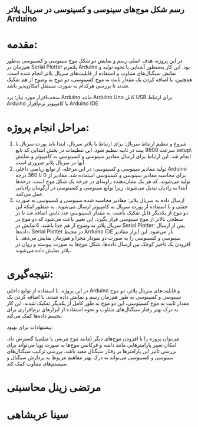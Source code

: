 ## رسم شکل موج‌های سینوسی و کسینوسی در سریال پلاتر Arduino

# مقدمه:

در این پروژه، هدف اصلی رسم و نمایش دو شکل موج سینوسی و کسینوسی به‌طور هم‌زمان در Serial Plotter پلتفرم Arduino بود. این کار به‌منظور آشنایی با نحوه تولید و نمایش سیگنال‌های متناوب و استفاده از قابلیت‌های سریال پلاتر انجام شده است. همچنین، با اضافه کردن یک مقدار ثابت به موج کسینوسی، دو موج به وضوح از هم تفکیک شدند تا بررسی هرکدام به صورت مستقل امکان‌پذیر باشد.

سخت‌افزار مورد نیاز:
برد Arduino مانند Arduino Uno
کابل USB برای ارتباط Arduino با کامپیوتر
نرم‌افزار Arduino IDE


 # مراحل انجام پروژه:

1. شروع و تنظیم ارتباط سریال: برای ارتباط با پلاتر سریال، ابتدا باید پورت سریال با سرعت 9600 بیت در ثانیه تنظیم شود. این تنظیمات در بخش ابتدایی کد تابع setup\ انجام شد. این ارتباط برای ارسال مقادیر سینوسی و کسینوسی به کامپیوتر و نمایش آنها در سریال پلاتر ضروری است.
2. تولید مقادیر سینوسی و کسینوسی: در این مرحله، از توابع ریاضی داخلی Arduino برای محاسبه مقادیر سینوسی و کسینوسی استفاده شد. مقادیر از 0 تا 360 درجه تولید می‌شوند، که هر یک نشان‌دهنده زاویه‌ای در چرخه یک شکل موج است. درجه‌ها ابتدا به رادیان تبدیل می‌شوند، زیرا توابع سینوسی و کسینوسی در آرگومان رادیانی عمل می‌کنند.
3. ارسال داده به سریال پلاتر: مقادیر محاسبه شده سینوسی و کسینوسی به صورت جفتی و با استفاده از پورت سریال به کامپیوتر ارسال می‌شوند. به منظور اینکه این دو موج از یکدیگر قابل تفکیک باشند، به مقدار کسینوسی عدد ثابتی اضافه شد تا در سطحی بالاتر از موج سینوسی قرار بگیرد. این تغییر باعث می‌شود که دو موج در سریال پلاتر به وضوح از هم جدا باشند.
 4نمایش در Serial Plotter: پس از ارسال داده‌ها، Serial Plotter در محیط Arduino IDE باز می‌شود. این ابزار مقادیر سینوسی و کسینوسی را به صورت دو نمودار مجزا و هم‌زمان نمایش می‌دهد. با افزودن یک تاخیر کوچک بین ارسال داده‌ها، شکل موج‌ها به صورت پیوسته و روان در پلاتر نمایش داده می‌شوند.

# نتیجه‌گیری:

در این پروژه، با استفاده از توابع داخلی Arduino و قابلیت‌های سریال پلاتر، دو موج سینوسی و کسینوسی به طور هم‌زمان رسم و نمایش داده شدند. با اضافه کردن یک مقدار ثابت به موج کسینوسی، این دو موج به طور کامل از یکدیگر تفکیک شدند. این کار به درک بهتر رفتار سیگنال‌های متناوب و نحوه استفاده از ابزارهای نرم‌افزاری برای تجسم داده‌ها کمک می‌کند.

پیشنهادات برای بهبود:

می‌توان پروژه را با افزودن موج‌های دیگر (مانند موج مربعی یا مثلثی) گسترش داد.
امکان تغییر پارامترهایی مانند دامنه و فرکانس موج‌ها به صورت پویا می‌تواند برای بررسی تاثیر این پارامترها بر رفتار سیگنال مفید باشد.
بررسی ترکیب سیگنال‌های سینوسی و کسینوسی می‌تواند به درک بهتر مفاهیم مربوط به پردازش سیگنال و سیستم‌های متناوب کمک کند.
# مرتضی زینل محاسبتی
# سینا عربشاهی
